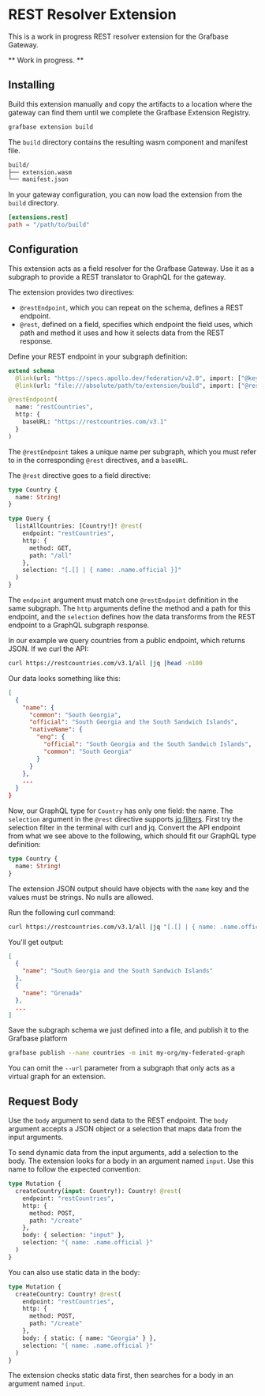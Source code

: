 # REST Resolver Extension

This is a work in progress REST resolver extension for the Grafbase Gateway.

** Work in progress. **

## Installing

Build this extension manually and copy the artifacts to a location where the gateway can find them until we complete the Grafbase Extension Registry.

```bash
grafbase extension build
```

The `build` directory contains the resulting wasm component and manifest file.

```bash
build/
├── extension.wasm
└── manifest.json
```

In your gateway configuration, you can now load the extension from the `build` directory.

```toml
[extensions.rest]
path = "/path/to/build"
```

## Configuration

This extension acts as a field resolver for the Grafbase Gateway. Use it as a subgraph to provide a REST translator to GraphQL for the gateway.

The extension provides two directives:

- `@restEndpoint`, which you can repeat on the schema, defines a REST endpoint.
- `@rest`, defined on a field, specifies which endpoint the field uses, which path and method it uses and how it selects data from the REST response.

Define your REST endpoint in your subgraph definition:

```graphql
extend schema
  @link(url: "https://specs.apollo.dev/federation/v2.0", import: ["@key", "@shareable"])
  @link(url: "file:///absolute/path/to/extension/build", import: ["@restEndpoint", "@rest"])

@restEndpoint(
  name: "restCountries",
  http: {
    baseURL: "https://restcountries.com/v3.1"
  }
)
```

The `@restEndpoint` takes a unique name per subgraph, which you must refer to in the corresponding `@rest` directives, and a `baseURL`.

The `@rest` directive goes to a field directive:

```graphql
type Country {
  name: String!
}

type Query {
  listAllCountries: [Country!]! @rest(
    endpoint: "restCountries",
    http: {
      method: GET,
      path: "/all"
    },
    selection: "[.[] | { name: .name.official }]"
  )
}
```

The `endpoint` argument must match one `@restEndpoint` definition in the same subgraph. The `http` arguments define the method and a path for this endpoint, and the `selection` defines how the data transforms from the REST endpoint to a GraphQL subgraph response.

In our example we query countries from a public endpoint, which returns JSON. If we curl the API:

```bash
curl https://restcountries.com/v3.1/all |jq |head -n100
```

Our data looks something like this:

```json
[
  {
    "name": {
      "common": "South Georgia",
      "official": "South Georgia and the South Sandwich Islands",
      "nativeName": {
        "eng": {
          "official": "South Georgia and the South Sandwich Islands",
          "common": "South Georgia"
        }
      }
    },
    ...
  }
}
```

Now, our GraphQL type for `Country` has only one field: the name. The `selection` argument in the `@rest` directive supports [jq filters](https://jqlang.org/manual/). First try the selection filter in the terminal with curl and jq. Convert the API endpoint from what we see above to the following, which should fit our GraphQL type definition:

```graphql
type Country {
  name: String!
}
```

The extension JSON output should have objects with the `name` key and the values must be strings. No nulls are allowed.

Run the following curl command:

```bash
curl https://restcountries.com/v3.1/all |jq "[.[] | { name: .name.official }]"
```

You'll get output:

```json
[
  {
    "name": "South Georgia and the South Sandwich Islands"
  },
  {
    "name": "Grenada"
  },
  ...
]
```

Save the subgraph schema we just defined into a file, and publish it to the Grafbase platform

```bash
grafbase publish --name countries -m init my-org/my-federated-graph
```

You can omit the `--url` parameter from a subgraph that only acts as a virtual graph for an extension.

## Request Body

Use the `body` argument to send data to the REST endpoint. The `body` argument accepts a JSON object or a selection that maps data from the input arguments.

To send dynamic data from the input arguments, add a selection to the body. The extension looks for a body in an argument named `input`. Use this name to follow the expected convention:

```graphql
type Mutation {
  createCountry(input: Country!): Country! @rest(
    endpoint: "restCountries",
    http: {
      method: POST,
      path: "/create"
    },
    body: { selection: "input" },
    selection: "{ name: .name.official }"
  )
}
```

You can also use static data in the body:

```graphql
type Mutation {
  createCountry: Country! @rest(
    endpoint: "restCountries",
    http: {
      method: POST,
      path: "/create"
    },
    body: { static: { name: "Georgia" } },
    selection: "{ name: .name.official }"
  )
}
```

The extension checks static data first, then searches for a body in an argument named `input`.
